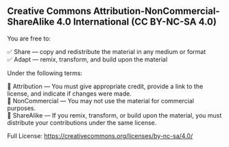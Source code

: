 ## Creative Commons Attribution-NonCommercial-ShareAlike 4.0 International (CC BY-NC-SA 4.0)

You are free to:

✅ Share — copy and redistribute the material in any medium or format  
✅ Adapt — remix, transform, and build upon the material  

Under the following terms:

🔹 Attribution — You must give appropriate credit, provide a link to the license, and indicate if changes were made.  
🔹 NonCommercial — You may not use the material for commercial purposes.  
🔹 ShareAlike — If you remix, transform, or build upon the material, you must distribute your contributions under the same license.

Full License: https://creativecommons.org/licenses/by-nc-sa/4.0/
